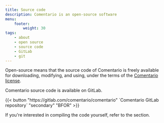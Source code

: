 ```yaml
---
title: Source code
description: Comentario is an open-source software
menu:
    footer:
        weight: 30
tags:
    - about
    - open source
    - source code
    - GitLab
    - git
---
```


Open-source means that the source code of Comentario is freely available for downloading, modifying, and using, under the terms of the [Comentario license](license).

Comentario source code is available on GitLab.

<p>
{{< button "https://gitlab.com/comentario/comentario" `<i class="fab fa-gitlab me-1"></i>Comentario GitLab repository` "secondary" "BFOR" >}}
</p>

If you're interested in compiling the code yourself, refer to the [](/getting-started/installation/building) section.
